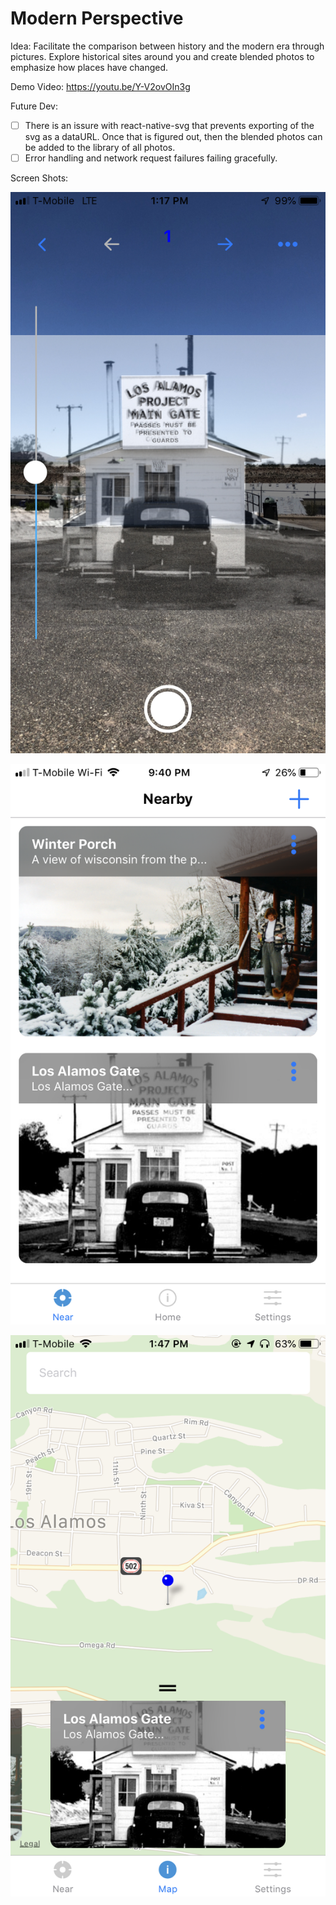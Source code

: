 # Modern Perspective

Idea: Facilitate the comparison between history and the modern era through pictures. Explore historical sites around you and create blended photos to emphasize how places have changed.

Demo Video: https://youtu.be/Y-V2ovOIn3g

Future Dev:

- [ ] There is an issure with react-native-svg that prevents exporting of the svg as a dataURL. Once that is figured out, then the blended photos can be added to the library of all photos.
- [ ] Error handling and network request failures failing gracefully.

Screen Shots:

![Screenshot](./screenshots/IMG_0616.jpg)

![Screen Shot](./screenshots/IMG_0621.PNG)

![Screen Shot](./screenshots/IMG_2736.PNG)